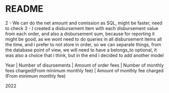 # README



2 - We can do the net amount and comission as SQL, might be faster, need to check
3 - I created a disbursement item with each disbursement value from each order, and also a disbursement sum, because for reporting it might be good, as we wont need to do queries in all disbursement items all the time, and i prefer to not store in order, so we can separate things, from the database point of view, we will need to have a belongs_to optional, it was also a choice that i think, but in the end i decided to add another model

Year | Number of disursements | Amount of order fees |  Number of monthly fees charged(From minimum monthly fee) |  Amount of monthly fee charged (From minimum monthly fee)

2022